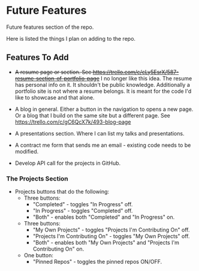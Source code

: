 # Future Features

Future features section of the repo.

Here is listed the things I plan on adding to the repo.

## Features To Add

- ~~A resume page or section. See https://trello.com/c/cLy5EsrX/587-resume-section-of-portfolio-page~~ I no longer like this idea. The resume has personal info on it. It shouldn't be public knowledge. Additionally a portfolio site is not where a resume belongs. It is meant for the code I'd like to showcase and that alone.

- A blog in general. Either a button in the navigation to opens a new page. Or a blog that I build on the same site but a different page. See https://trello.com/c/gC6QcX7k/493-blog-page

- A presentations section. Where I can list my talks and presentations.

- A contract me form that sends me an email - existing code needs to be modified.

- Develop API call for the projects in GitHub.

### The Projects Section

- Projects buttons that do the following:
  - Three buttons:
    - "Completed" - toggles "In Progress" off.
    - "In Progress" - toggles "Completed" off.
    - "Both" - enables both "Completed" and "In Progress" on.
  - Three buttons:
    - "My Own Projects" - toggles "Projects I'm Contributing On" off.
    - "Projects I'm Contributing On" - toggles "My Own Projects" off.
    - "Both" - enables both "My Own Projects" and "Projects I'm Contributing On" on.
  - One button:
    - "Pinned Repos" - toggles the pinned repos ON/OFF.
